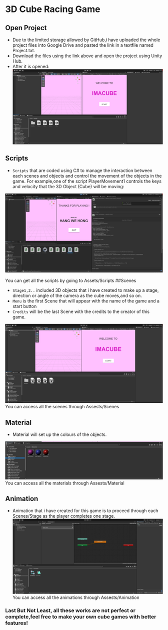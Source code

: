 # 3D Cube Racing Game
## Open Project
- Due to the limited storage allowed by GitHub,i have uploaded the whole project files into Google Drive and pasted the link in a textfile named Project.txt.
- Download the files using the link above and open the project using Unity Hub.
- After it is opened:
![Open](Image/ReadMe1.png)
## Scripts
- `Scripts` that are coded using C# to manage the interaction between each scenes and objects and control the movement of the objects in the game.
For example,one of the script PlayerMovement1 controls the keys and velocity that the 3D Object (Cube) will be moving:

![Scripts](Image/ReadMe2.png)

You can get all the scripts by going to Assets/Scripts
##Scenes
- `Stage1,2..` included 3D objects that i have created to make up a stage, direction or angle of the camera as the cube moves,and so on.
- `Menu` is the first Scene that will appear with the name of the game and a start button
- `Credits` will be the last Scene with the credits to the creator of this game.

![Scenes](Image/ReadMe3.png)
You can access all the scenes through Assests/Scenes

## Material
- Material will set up the colours of the objects.

![Material](Image/ReadMe4.png)
You can access all the materials through Assests/Material

## Animation
- Animation that i have created for this game is to proceed through each Scenes/Stage as the player completes one stage.
![Material](Image/ReadMe5.png)
You can access all the animations through Assests/Animation

### Last But Not Least, all these works are not perfect or complete,feel free to make your own cube games with better features!
